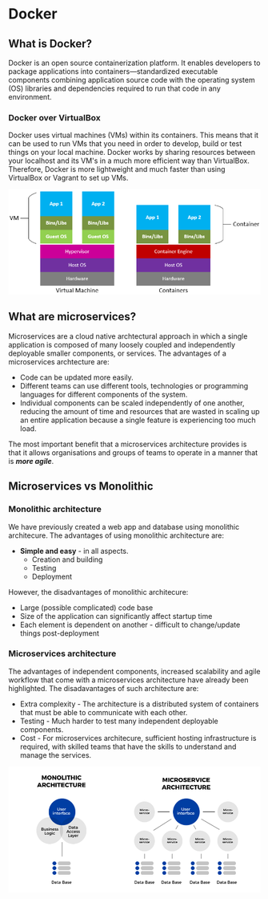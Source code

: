 # Docker
## What is Docker?
Docker is an open source containerization platform. It enables developers to package applications into containers—standardized executable components combining application source code with the operating system (OS) libraries and dependencies required to run that code in any environment.

### Docker over VirtualBox
Docker uses virtual machines (VMs) within its containers. This means that it can be used to run VMs that you need in order to develop, build or test things on your local machine. Docker works by sharing resources between your localhost and its VM's in a much more efficient way than VirtualBox. Therefore, Docker is more lightweight and much faster than using VirtualBox or Vagrant to set up VMs.

![](https://github.com/Mo0rBy/Docker_intro/blob/main/img/Demystifying-containers_image1.png)

## What are microservices?
Microservices are a cloud native archtectural approach in which a single application is composed of many loosely coupled and independently deployable smaller components, or services. The advantages of a microservices archtecture are:
- Code can be updated more easily.
- Different teams can use different tools, technologies or programming languages for different components of the system.
- Individual components can be scaled independently of one another, reducing the amount of time and resources that are wasted in scaling up an entire application because a single feature is experiencing too much load.

The most important benefit that a microservices architecture provides is that it allows organisations and groups of teams to operate in a manner that is __*more agile*__.

## Microservices vs Monolithic
### Monolithic architecture
We have previously created a web app and database using monolithic architecure. The advantages of using monolithic architecture are:
- **Simple and easy** - in all aspects.
    - Creation and building
    - Testing
    - Deployment

However, the disadvantages of monolithic architecure:
- Large (possible complicated) code base
- Size of the application can significantly affect startup time
- Each element is dependent on another - difficult to change/update things post-deployment

### Microservices architecture
The advantages of independent components, increased scalability and agile workflow that come with a microservices architecture have already been highlighted. The disadavantages of such architecture are:

- Extra complexity - The architecture is a distributed system of containers that must be able to communicate with each other.
- Testing - Much harder to test many independent deployable components.
- Cost - For microservices architecure, sufficient hosting infrastructure is required, with skilled teams that have the skills to understand and manage the services.

![](./img/Frame-1.webp)
